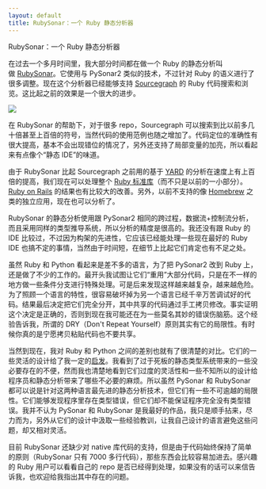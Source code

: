 ```yaml
---
layout: default
title: RubySonar：一个 Ruby 静态分析器
---
```



RubySonar：一个 Ruby 静态分析器

在过去一个多月时间里，我大部分时间都在做一个 Ruby 的静态分析叫做&nbsp;[RubySonar](https://github.com/yinwang0/rubysonar)。它使用与 PySonar2 类似的技术，不过针对 Ruby 的语义进行了很多调整。现在这个分析器已经能够支持&nbsp;[Sourcegraph](https://sourcegraph.com/github.com/rails/rails)&nbsp;的 Ruby 代码搜索和浏览。这比起之前的效果是一个很大的进步。

[![](http://www.yinwang.org/images/rubysonar1.gif)](https://sourcegraph.com/github.com/jekyll/jekyll/symbols/ruby/gem/Jekyll/Command/$classmethods/globs)

在 RubySonar 的帮助下，对于很多 repo，Sourcegraph 可以搜索到比以前多几十倍甚至上百倍的符号，当然代码的使用范例也随之增加了。代码定位的准确性有很大提高，基本不会出现错位的情况了，另外还支持了局部变量的加亮，所以看起来有点像个“静态 IDE”的味道。

由于 RubySonar 比起 Sourcegraph 之前用的基于&nbsp;[YARD](http://yardoc.org/)&nbsp;的分析在速度上有上百倍的提高，我们现在可以处理整个&nbsp;[Ruby 标准库](https://sourcegraph.com/github.com/ruby/ruby)（而不只是以前的一小部分）。[Ruby on Rails](https://sourcegraph.com/github.com/rails/rails)&nbsp;的结果也有比较大的改善。另外，以前不支持的像&nbsp;[Homebrew](https://sourcegraph.com/github.com/Homebrew/homebrew)&nbsp;之类的独立应用，现在也可以分析了。

RubySonar 的静态分析使用跟 PySonar2 相同的跨过程，数据流+控制流分析，而且采用同样的类型推导系统，所以分析的精度是很高的。我还没有跟 Ruby 的 IDE 比较过，不过因为构架的先进性，它应该已经能处理一些现在最好的 Ruby IDE 也搞不定的事情，当然由于时间短，在细节上比起它们肯定也有不足之处。

虽然 Ruby 和 Python 看起来是差不多的语言，为了把 PySonar2 改到 Ruby 上，还是做了不少的工作的。最开头我试图让它们“重用”大部分代码，只是在不一样的地方做一些条件分支进行特殊处理。可是后来发现这样越来越复杂，越来越危险。为了照顾一个语言的特性，很容易破坏掉为另一个语言已经千辛万苦调试好的代码。结果最后决定把它们完全分开，其中共享的代码通过手工拷贝修改。事实证明这个决定是正确的，否则到现在我可能还在为一些莫名其妙的错误伤脑筋。这个经验告诉我，所谓的 DRY（Don't Repeat Yourself）原则其实有它的局限性。有时候你真的是宁愿拷贝粘贴代码也不要共享。

当然到现在，我对 Ruby 和 Python 之间的差别也就有了很清楚的对比。它们的一些灵活的设计给了我一定的[启发](http://www.yinwang.org/blog-cn/2013/04/12/inspiration)。我看到了过于死板的静态类型系统带来的一些没必要存在的不便，然而我也清楚地看到它们过度的灵活性和一些不知所以的设计给程序员和静态分析带来了哪些不必要的麻烦。所以虽然 PySonar 和 RubySonar 都可以说是针对这两种语言最先进的静态分析技术，但它们有一些不可逾越的局限性。它们能够发现程序里存在类型错误，但它们却不能保证程序完全没有类型错误。我并不认为 PySonar 和 RubySonar 是我最好的作品，我只是顺手拈来，尽力而为，另外从它们的设计中汲取一些经验教训，让我自己设计的语言避免这些问题，却又相对灵活。

目前 RubySonar 还缺少对 native 库代码的支持，但是由于代码始终保持了简单的原则（RubySonar&nbsp;只有 7000 多行代码），那些东西会比较容易加进去。感兴趣的 Ruby 用户可以看看自己的 repo 是否已经得到处理，如果没有的话可以来信告诉我，也欢迎给我指出其中存在的问题。
 